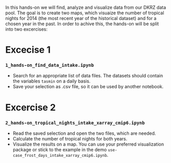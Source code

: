 In this hands-on we will find, analyze and visualize data from our DKRZ data pool. The goal is to create two  maps, which visuaize the number of tropical nights for 2014 (the most recent year of the historical dataset) and for a chosen year in the past. In order to achive this, the hands-on will be split into two excercises:

# Excecise 1

### `1_hands-on_find_data_intake.ipynb`

- Search for an appropriate list of data files. The datasets should contain the variables `tasmin` on a daily basis.
- Save your selection as .csv file, so it can be used by another notebook.

# Excercise 2

### `2_hands-on_tropical_nights_intake_xarray_cmip6.ipynb`

- Read the saved selection and open the two files, which are needed.
- Calculate the number of tropical nights for both years.
- Visualize the results on a map. You can use your preferred visualization package or stick to the example in the demo `use-case_frost_days_intake_xarray_cmip6.ipynb`.
